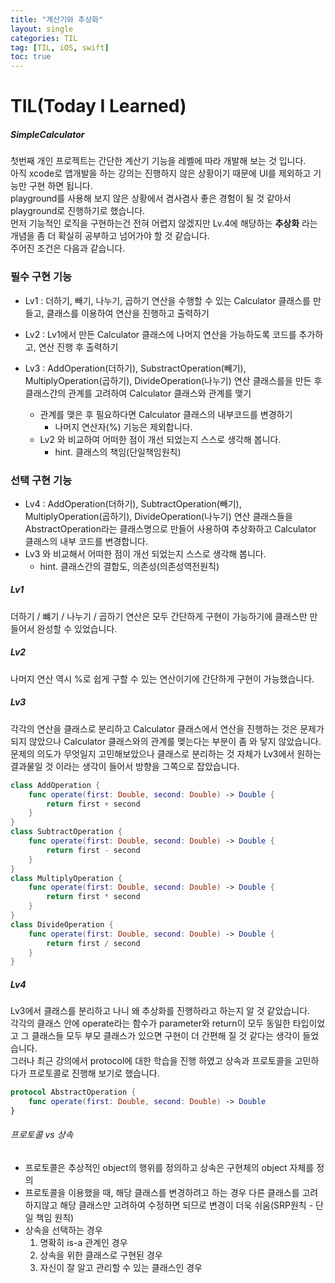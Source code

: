 ```yaml
---
title: "계산기와 추상화"
layout: single
categories: TIL
tag: [TIL, iOS, swift]
toc: true
---
```


# TIL(Today I Learned)

##### SimpleCalculator

첫번째 개인 프로젝트는 간단한 계산기 기능을 레벨에 따라 개발해 보는 것 입니다. <br>
아직 xcode로 앱개발을 하는 강의는 진행하지 않은 상황이기 때문에 UI를 제외하고 기능만 구현 하면 됩니다. <br>
playground를 사용해 보지 않은 상황에서 겸사겸사 좋은 경험이 될 것 같아서 playground로 진행하기로 했습니다. <br>
먼저 기능적인 로직을 구현하는건 전혀 어렵지 않겠지만 Lv.4에 해당하는 **추상화** 라는 개념을 좀 더 확실히 공부하고 넘어가야 할 것 같습니다. <br>
주어진 조건은 다음과 같습니다.
### 필수 구현 기능

- Lv1 : 더하기, 빼기, 나누기, 곱하기 연산을 수행할 수 있는 Calculator 클래스를 만들고, 클래스를 이용하여 연산을 진행하고 출력하기

- Lv2 : Lv1에서 만든 Calculator 클래스에 나머지 연산을 가능하도록 코드를 추가하고, 연산 진행 후 출력하기

- Lv3 : AddOperation(더하기), SubstractOperation(빼기), MultiplyOperation(곱하기), DivideOperation(나누기) 연산 클래스를을 만든 후 클래스간의 관계를 고려하여 Calculator 클래스와 관계를 맺기
    - 관계를 맺은 후 필요하다면 Calculator 클래스의 내부코드를 변경하기
        - 나머지 연산자(%) 기능은 제외합니다.
    - Lv2 와 비교하여 어떠한 점이 개선 되었는지 스스로 생각해 봅니다.
        - hint. 클래스의 책임(단일책임원칙)

### 선택 구현 기능

- Lv4 : AddOperation(더하기), SubtractOperation(빼기), MultiplyOperation(곱하기), DivideOperation(나누기) 연산 클래스들을 AbstractOperation라는 클래스명으로 만들어 사용하여 추상화하고 Calculator 클래스의 내부 코드를 변경합니다.
- Lv3 와 비교해서 어떠한 점이 개선 되었는지 스스로 생각해 봅니다.
    - hint. 클래스간의 결합도, 의존성(의존성역전원칙)

##### Lv1
더하기 / 뺴기 / 나누기 / 곱하기 연산은 모두 간단하게 구현이 가능하기에 클래스만 만들어서 완성할 수 있었습니다.

##### Lv2
나머지 연산 역시 %로 쉽게 구할 수 있는 연산이기에 간단하게 구현이 가능했습니다.

##### Lv3
각각의 연산을 클래스로 분리하고 Calculator 클래스에서 연산을 진행하는 것은 문제가 되지 않았으나 Calculator 클래스와의 관계를 맺는다는 부분이 좀 와 닿지 않았습니다.
문제의 의도가 무엇일지 고민해보았으나 클래스로 분리하는 것 자체가 Lv3에서 원하는 결과물일 것 이라는 생각이 들어서 방향을 그쪽으로 잡았습니다.
```swift
class AddOperation {
    func operate(first: Double, second: Double) -> Double {
        return first + second
    }
}
class SubtractOperation {
    func operate(first: Double, second: Double) -> Double {
        return first - second
    }
}
class MultiplyOperation {
    func operate(first: Double, second: Double) -> Double {
        return first * second
    }
}
class DivideOperation {
    func operate(first: Double, second: Double) -> Double {
        return first / second
    }
}
```
##### Lv4
Lv3에서 클래스를 분리하고 나니 왜 추상화를 진행하라고 하는지 알 것 같았습니다. <br>
각각의 클래스 안에 operate라는 함수가 parameter와 return이 모두 동일한 타입이었고 그 클래스들 모두 부모 클래스가 있으면 구현이 더 간편해 질 것 같다는 생각이 들었습니다. <br>
그러나 최근 강의에서 protocol에 대한 학습을 진행 하였고 상속과 프로토콜을 고민하다가 프로토콜로 진행해 보기로 했습니다.
```swift
protocol AbstractOperation {
    func operate(first: Double, second: Double) -> Double
}
```
###### 프로토콜 vs 상속
* 프로토콜은 추상적인 object의 행위를 정의하고 상속은 구현체의 object 자체를 정의
* 프로토콜을 이용했을 때, 해당 클래스를 변경하려고 하는 경우 다른 클래스를 고려하지않고 해당 클래스만 고려하여 수정하면 되므로 변경이 더욱 쉬움(SRP원칙 - 단일 책임 원칙)
* 상속을 선택하는 경우
    1. 명확히 is-a 관계인 경우
    2. 상속을 위한 클래스로 구현된 경우
    3. 자신이 잘 알고 관리할 수 있는 클래스인 경우